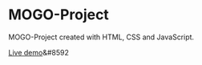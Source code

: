 # MOGO-Project
MOGO-Project created with HTML, CSS and JavaScript.

[Live demo](https://dmitrybavelko-98.github.io/MOGO-Project/)&#8592
